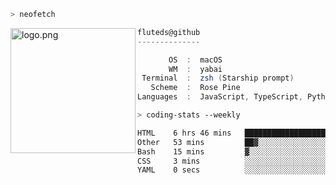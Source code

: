 ```zsh
> neofetch
```

<!--img align="left" src="https://github.com/fluteds.png" alt="logo.png" width="200"/>-->
<img align="left" src="https://external-content.duckduckgo.com/iu/?u=https%3A%2F%2F78.media.tumblr.com%2F975fca5f82161b190efdcaa05ffbd4ec%2Ftumblr_p6q6m9TJF01x3p3jmo1_500.png&f=1&nofb=1" alt="logo.png" width="200"/>

```csharp
fluteds@github
--------------

       OS  :  macOS
       WM  :  yabai
 Terminal  :  zsh (Starship prompt)  
   Scheme  :  Rose Pine  
Languages  :  JavaScript, TypeScript, Python, HTML, CSS  

```

```zsh
> coding-stats --weekly
```

<!--START_SECTION:waka-->

```txt
HTML    6 hrs 46 mins   █████████████████████▒░░░   84.99 %
Other   53 mins         ██▓░░░░░░░░░░░░░░░░░░░░░░   11.15 %
Bash    15 mins         ▓░░░░░░░░░░░░░░░░░░░░░░░░   03.20 %
CSS     3 mins          ░░░░░░░░░░░░░░░░░░░░░░░░░   00.65 %
YAML    0 secs          ░░░░░░░░░░░░░░░░░░░░░░░░░   00.01 %
```

<!--END_SECTION:waka-->
